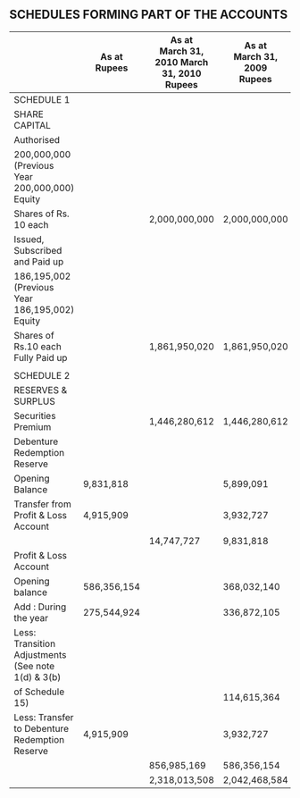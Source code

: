 ## SCHEDULES FORMING PART OF THE ACCOUNTS

|                                                    | As at<br>Rupees | As at<br>March 31, 2010   March 31, 2010<br>Rupees | As at<br>March 31, 2009<br>Rupees |
|----------------------------------------------------|-----------------|----------------------------------------------------|-----------------------------------|
| SCHEDULE 1                                         |                 |                                                    |                                   |
| SHARE CAPITAL                                      |                 |                                                    |                                   |
| Authorised                                         |                 |                                                    |                                   |
| 200,000,000 (Previous Year 200,000,000) Equity     |                 |                                                    |                                   |
| Shares of Rs. 10 each                              |                 | 2,000,000,000                                      | 2,000,000,000                     |
| Issued, Subscribed and Paid up                     |                 |                                                    |                                   |
| 186,195,002 (Previous Year 186,195,002) Equity     |                 |                                                    |                                   |
| Shares of Rs.10 each Fully Paid up                 |                 | 1,861,950,020                                      | 1,861,950,020                     |
|                                                    |                 |                                                    |                                   |
| SCHEDULE 2                                         |                 |                                                    |                                   |
| RESERVES & SURPLUS                                 |                 |                                                    |                                   |
| Securities Premium                                 |                 | 1,446,280,612                                      | 1,446,280,612                     |
| Debenture Redemption Reserve                       |                 |                                                    |                                   |
| Opening Balance                                    | 9,831,818       |                                                    | 5,899,091                         |
| Transfer from Profit & Loss Account                | 4,915,909       |                                                    | 3,932,727                         |
|                                                    |                 | 14,747,727                                         | 9,831,818                         |
| Profit & Loss Account                              |                 |                                                    |                                   |
| Opening balance                                    | 586,356,154     |                                                    | 368,032,140                       |
| Add : During the year                              | 275,544,924     |                                                    | 336,872,105                       |
| Less: Transition Adjustments (See note 1(d) & 3(b) |                 |                                                    |                                   |
| of Schedule 15)                                    |                 |                                                    | 114,615,364                       |
| Less: Transfer to Debenture Redemption Reserve     | 4,915,909       |                                                    | 3,932,727                         |
|                                                    |                 | 856,985,169                                        | 586,356,154                       |
|                                                    |                 | 2,318,013,508                                      | 2,042,468,584                     |